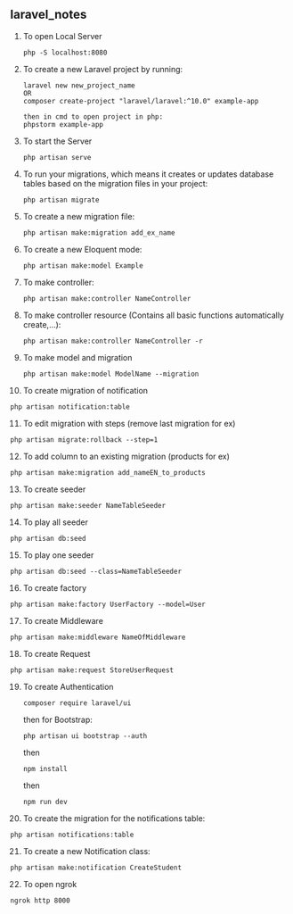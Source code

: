## laravel_notes

1. To open Local Server
   ```
   php -S localhost:8080
   ```
2. To create a new Laravel project by running:
   ```
   laravel new new_project_name
   OR
   composer create-project "laravel/laravel:^10.0" example-app
   
   then in cmd to open project in php:
   phpstorm example-app
   ```
3. To start the Server
   ```
   php artisan serve
   ```   
4. To run your migrations, which means it creates or updates database tables based on the migration files in your project:
   ```
   php artisan migrate 
   ```
5. To create a new migration file:
   ```
   php artisan make:migration add_ex_name
   ```
6. To create a new Eloquent mode:
   ```
   php artisan make:model Example
   ```
7. To make controller:
   ```
   php artisan make:controller NameController
   ```
8. To make controller resource (Contains all basic functions automatically create,...):
   ```
   php artisan make:controller NameController -r
   ```
9. To make model and migration
   ```
   php artisan make:model ModelName --migration 
   ```
10. To create migration of notification
   ```
  php artisan notification:table
   ```
11. To edit migration with steps (remove last migration for ex)
   ```
   php artisan migrate:rollback --step=1
   ```
12. To add column to an existing migration (products for ex)
   ```
   php artisan make:migration add_nameEN_to_products
   ```
13. To create seeder
   ```
   php artisan make:seeder NameTableSeeder
   ```
14. To play all seeder
   ```
   php artisan db:seed
   ```
15. To play one seeder
   ```
   php artisan db:seed --class=NameTableSeeder
   ```
16. To create factory
   ```
   php artisan make:factory UserFactory --model=User
   ```
17. To create Middleware
   ```
   php artisan make:middleware NameOfMiddleware
   ```
18. To create Request
   ```
   php artisan make:request StoreUserRequest
   ```
19. To create Authentication
    ```
    composer require laravel/ui
    ```
    then for Bootstrap:
    ```
    php artisan ui bootstrap --auth
    ```
    then
    ```
    npm install
    ```
    then
    ```
    npm run dev
    ```
20. To create the migration for the notifications table:
   ```
   php artisan notifications:table
   ```
21. To create a new Notification class:
   ```
   php artisan make:notification CreateStudent 
   ```
22. To open ngrok
   ```
   ngrok http 8000
   ```

    
